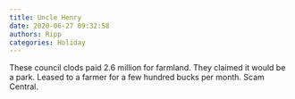 ```yaml
---
title: Uncle Henry
date: 2020-06-27 09:32:58
authors: Ripp
categories: Holiday
---
```


 These council clods paid 2.6 million for farmland. They claimed it would be a park. Leased to a farmer for a few hundred bucks per month. Scam Central.